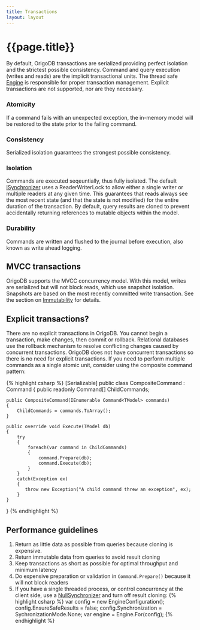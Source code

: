 ```yaml
---
title: Transactions
layout: layout
---
```

# {{page.title}}
By default, OrigoDB transactions are serialized providing perfect isolation and the strictest possible consistency. Command and query execution (writes and reads) are the implicit transactional units. The thread safe [Engine](https://github.com/DevrexLabs/OrigoDB/blob/master/src/OrigoDB.Core/Engine.cs) is responsible for proper transaction management. Explicit transactions are not supported, nor are they necessary. 

### Atomicity
If a command fails with an unexpected exception, the in-memory model will be restored to the state prior to the failing command.

### Consistency
Serialized isolation guarantees the strongest possible consistency.

### Isolation
Commands are executed seqeuntially, thus fully isolated. The default [ISynchronizer]() uses a ReaderWriterLock to allow either a single writer or multiple readers at any given time. This guarantees that reads always see the most recent state (and that the state is not modified) for the entire duration of the transaction. By default, query results are cloned to prevent accidentally returning references to mutable objects within the model. 

### Durability
Commands are written and flushed to the journal before execution, also known as write ahead logging.


## MVCC transactions
OrigoDB supports the MVCC concurrency model. With this model, writes are serialized but will not block reads, which use snapshot isolation. Snapshots are based on the most recently committed write transaction. See the section on [Immutability](/docs/immutability) for details.

## Explicit transactions?
There are no explicit transactions in OrigoDB. You cannot begin a transaction, make changes, then commit or rollback. Relational databases use the rollback mechanism to resolve conflicting changes caused by concurrent transactions. OrigoDB does not have concurrent transactions so there is no need for explicit transactions. If you need to perform multiple commands as a single atomic unit, consider using the composite command pattern:


{% highlight csharp %}
[Serializable]
public class CompositeCommand<TModel> : Command<TModel>
{
	public readonly Command<TModel>[] ChildCommands;

	public CompositeCommand(IEnumerable Command<TModel> commands)
	{
		ChildCommands = commands.ToArray();
	}
   
	public override void Execute(TModel db)
	{
		try
		{
			foreach(var command in ChildCommands) 
			{
				command.Prepare(db);
				command.Execute(db);
			}
		}
		catch(Exception ex)
		{
		   throw new Exception("A child command threw an exception", ex);
		}
	}
}
{% endhighlight %}

## Performance guidelines

1. Return as little data as possible from queries because cloning is expensive.
1. Return immutable data from queries to avoid result cloning
1. Keep transactions as short as possible for optimal throughput and minimum latency
1. Do expensive preparation or validation in `Command.Prepare()` because it will not block readers
1. If you have  a single threaded process, or control concurrency at the client side, use a [NullSynchronizer](https://github.com/DevrexLabs/OrigoDB/blob/master/src/OrigoDB.Core/Synchronization/NullSynchronizer.cs) and turn off result cloning:
{% highlight csharp %}
var config = new EngineConfiguration();
config.EnsureSafeResults = false;
config.Synchronization = SychronizationMode.None;
var engine = Engine.For<MyModel>(config);
{% endhighlight %}


